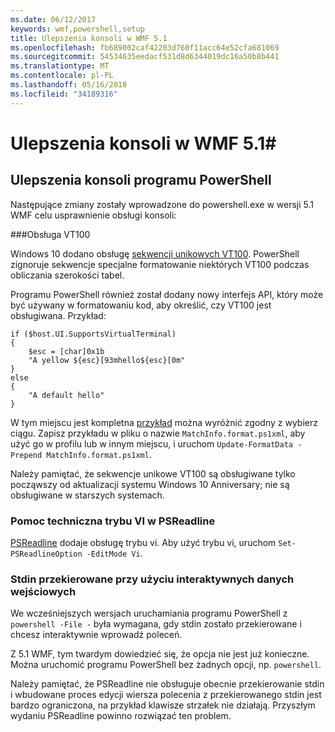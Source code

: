 ```yaml
---
ms.date: 06/12/2017
keywords: wmf,powershell,setup
title: Ulepszenia konsoli w WMF 5.1
ms.openlocfilehash: fb689002caf42203d760f11acc64e52cfa681069
ms.sourcegitcommit: 54534635eedacf531d8d6344019dc16a50b8b441
ms.translationtype: MT
ms.contentlocale: pl-PL
ms.lasthandoff: 05/16/2018
ms.locfileid: "34189316"
---
```

# <a name="console-improvements-in-wmf-51"></a>Ulepszenia konsoli w WMF 5.1#

## <a name="powershell-console-improvements"></a>Ulepszenia konsoli programu PowerShell

Następujące zmiany zostały wprowadzone do powershell.exe w wersji 5.1 WMF celu usprawnienie obsługi konsoli:

###<a name="vt100-support"></a>Obsługa VT100

Windows 10 dodano obsługę [sekwencji unikowych VT100](https://msdn.microsoft.com/en-us/library/windows/desktop/mt638032(v=vs.85).aspx).
PowerShell zignoruje sekwencje specjalne formatowanie niektórych VT100 podczas obliczania szerokości tabel.

Programu PowerShell również został dodany nowy interfejs API, który może być używany w formatowaniu kod, aby określić, czy VT100 jest obsługiwana.
Przykład:

```
if ($host.UI.SupportsVirtualTerminal)
{
    $esc = [char]0x1b
    "A yellow ${esc}[93mhello${esc}[0m"
}
else
{
    "A default hello"
}
```
W tym miejscu jest kompletna [przykład](https://gist.github.com/lzybkr/dcb973dccd54900b67783c48083c28f7) można wyróżnić zgodny z wybierz ciągu.
Zapisz przykładu w pliku o nazwie `MatchInfo.format.ps1xml`, aby użyć go w profilu lub w innym miejscu, i uruchom `Update-FormatData -Prepend MatchInfo.format.ps1xml`.

Należy pamiętać, że sekwencje unikowe VT100 są obsługiwane tylko począwszy od aktualizacji systemu Windows 10 Anniversary; nie są obsługiwane w starszych systemach.

### <a name="vi-mode-support-in-psreadline"></a>Pomoc techniczna trybu VI w PSReadline

[PSReadline](https://github.com/lzybkr/PSReadLine) dodaje obsługę trybu vi. Aby użyć trybu vi, uruchom `Set-PSReadlineOption -EditMode Vi`.

### <a name="redirected-stdin-with-interactive-input"></a>Stdin przekierowane przy użyciu interaktywnych danych wejściowych

We wcześniejszych wersjach uruchamiania programu PowerShell z `powershell -File -` była wymagana, gdy stdin zostało przekierowane i chcesz interaktywnie wprowadź poleceń.

Z 5.1 WMF, tym twardym dowiedzieć się, że opcja nie jest już konieczne.
Można uruchomić programu PowerShell bez żadnych opcji, np. `powershell`.

Należy pamiętać, że PSReadline nie obsługuje obecnie przekierowanie stdin i wbudowane proces edycji wiersza polecenia z przekierowanego stdin jest bardzo ograniczona, na przykład klawisze strzałek nie działają.
Przyszłym wydaniu PSReadline powinno rozwiązać ten problem.
